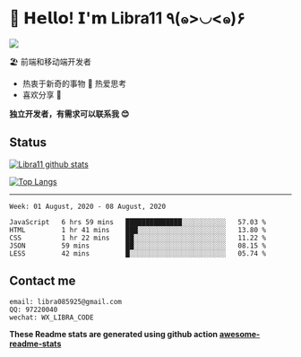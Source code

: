 # 🥳 𝗛𝗲𝗹𝗹𝗼! 𝗜'𝗺 Libra11 ٩(๑>◡<๑)۶

[![](https://img.shields.io/badge/-@Libra11-%23181717?style=flat-square&logo=github)](https://github.com/Libra11)

🏖 前端和移动端开发者

- 热衷于新奇的事物 🤩 热爱思考
- 喜欢分享 🧐

**独立开发者，有需求可以联系我 😊**

## Status

[![Libra11 github stats](https://github-readme-stats.vercel.app/api?username=Libra11&count_private=true&show_icons=true&theme=radical)](https://github.com/Libra11)

[![Top Langs](https://github-readme-stats.vercel.app/api/top-langs/?username=Libra11&theme=radical)](https://github.com/Libra11)

---

<!--START_SECTION:waka-->
```text
Week: 01 August, 2020 - 08 August, 2020

JavaScript   6 hrs 59 mins   ██████████████░░░░░░░░░░░   57.03 % 
HTML         1 hr 41 mins    ███░░░░░░░░░░░░░░░░░░░░░░   13.80 % 
CSS          1 hr 22 mins    ██░░░░░░░░░░░░░░░░░░░░░░░   11.22 % 
JSON         59 mins         ██░░░░░░░░░░░░░░░░░░░░░░░   08.15 % 
LESS         42 mins         █░░░░░░░░░░░░░░░░░░░░░░░░   05.74 %
```
<!--END_SECTION:waka-->

## Contact me

```text
email: libra085925@gmail.com
QQ: 97220040
wechat: WX_LIBRA_CODE
```

**These Readme stats are generated using github action [awesome-readme-stats](https://github.com/anmol098/waka-readme-stats)**
